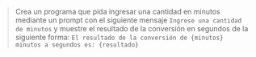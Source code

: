 > Crea un programa que pida ingresar una cantidad en minutos mediante un prompt con el siguiente mensaje `Ingrese una cantidad de minutos` y muestre el resultado de la conversión en segundos de la siguiente forma: `El resultado de la conversión de {minutos} minutos a segundos es: {resultado}`

<style>
  .mu-browser {
    display: none;
  }
</style>